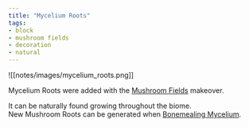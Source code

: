 ```yaml
---
title: "Mycelium Roots"
tags:
- block
- mushroom fields
- decoration
- natural
---
```


![[notes/images/mycelium_roots.png]]

Mycelium Roots were added with the [Mushroom Fields](notes/makeover/mushroom_fields) makeover.

It can be naturally found growing throughout the biome.  
New Mushroom Roots can be generated when [Bonemealing Mycelium](notes/mechanic/mycelium_bonemealing).